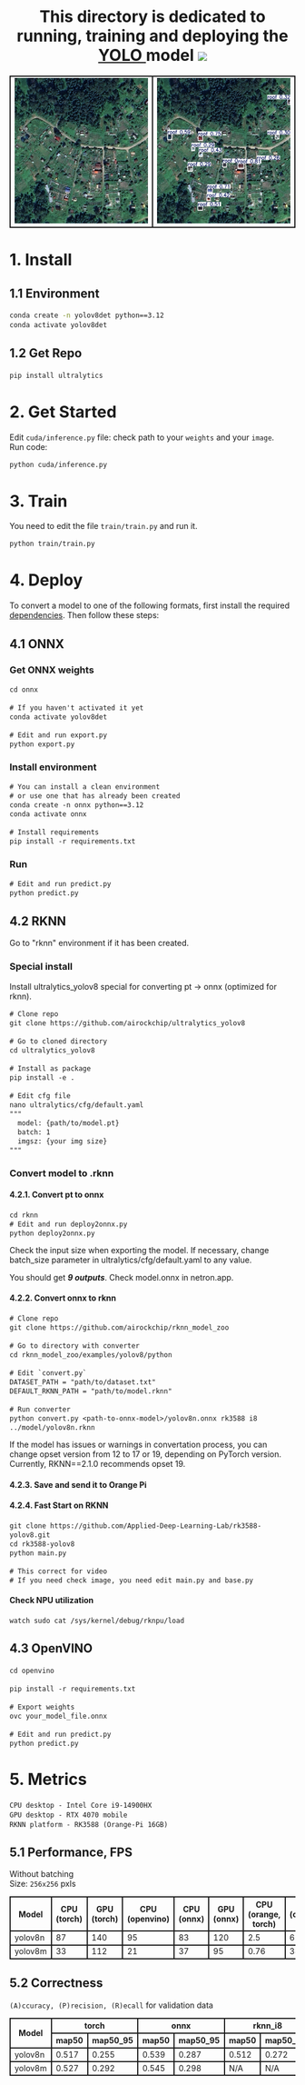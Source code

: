 <h1 align="center">
    This directory is dedicated to running, training and deploying the 
    <a 
        href="https://github.com/ultralytics/ultralytics"> YOLO 
    </a> 
    model
    <img 
        src="https://github.com/blackcater/blackcater/raw/main/images/Hi.gif" height="32"
    />
</h1>

<table>
    <tr>
        <td> <img src="../../../data/images/sat_1794919.jpg" height="256"/> </td>
        <td> <img src="cuda/res.jpg" height="256"/> </td>
    </tr>
</table>

# 1. Install
## 1.1 Environment
```bash
conda create -n yolov8det python==3.12
conda activate yolov8det
```
## 1.2 Get Repo
```bash
pip install ultralytics
```

# 2. Get Started
Edit `cuda/inference.py` file: check path to your `weights` and your `image`.  
Run code:
```bash
python cuda/inference.py
```

# 3. Train
You need to edit the file `train/train.py` and run it.
```bash
python train/train.py
```

# 4. Deploy
To convert a model to one of the following formats, first install the required [dependencies](../../../deployment/README.md). Then follow these steps:

## 4.1 ONNX
### Get ONNX weights
```
cd onnx

# If you haven't activated it yet
conda activate yolov8det

# Edit and run export.py
python export.py
```

### Install environment 
```
# You can install a clean environment 
# or use one that has already been created
conda create -n onnx python==3.12
conda activate onnx

# Install requirements
pip install -r requirements.txt
```
### Run
```
# Edit and run predict.py
python predict.py
```

## 4.2 RKNN
Go to "rknn" environment if it has been created.

### Special install
Install ultralytics_yolov8 special for converting pt -> onnx (optimized for rknn).
```
# Clone repo
git clone https://github.com/airockchip/ultralytics_yolov8

# Go to cloned directory
cd ultralytics_yolov8

# Install as package
pip install -e .

# Edit cfg file
nano ultralytics/cfg/default.yaml
"""
  model: {path/to/model.pt}
  batch: 1
  imgsz: {your img size}
"""
```

### Convert model to .rknn
#### 4.2.1. Convert pt to onnx
```
cd rknn
# Edit and run deploy2onnx.py
python deploy2onnx.py
```
Check the input size when exporting the model. If necessary, change batch_size parameter in ultralytics/cfg/default.yaml to any value.

You should get ***9 outputs***. Check model.onnx in netron.app.

#### 4.2.2. Convert onnx to rknn
```
# Clone repo
git clone https://github.com/airockchip/rknn_model_zoo

# Go to directory with converter
cd rknn_model_zoo/examples/yolov8/python

# Edit `convert.py`
DATASET_PATH = "path/to/dataset.txt"
DEFAULT_RKNN_PATH = "path/to/model.rknn"

# Run converter
python convert.py <path-to-onnx-model>/yolov8n.onnx rk3588 i8 ../model/yolov8n.rknn
```
If the model has issues or warnings in convertation process, you can change opset version from 12 to 17 or 19, depending on PyTorch version. Currently, RKNN==2.1.0 recommends opset 19.
#### 4.2.3. Save and send it to Orange Pi

#### 4.2.4. Fast Start on RKNN
```
git clone https://github.com/Applied-Deep-Learning-Lab/rk3588-yolov8.git
cd rk3588-yolov8
python main.py 

# This correct for video
# If you need check image, you need edit main.py and base.py 
```

#### Check NPU utilization
```
watch sudo cat /sys/kernel/debug/rknpu/load
```

## 4.3 OpenVINO
```
cd openvino

pip install -r requirements.txt

# Export weights
ovc your_model_file.onnx

# Edit and run predict.py
python predict.py
```

# 5. Metrics
`CPU desktop - Intel Core i9-14900HX`  
`GPU desktop - RTX 4070 mobile`  
`RKNN platform - RK3588 (Orange-Pi 16GB)`  

<style>
td, th {
   border: 2px solid;
}
</style>

## 5.1 Performance, FPS
Without batching  
Size: `256x256` pxls
<table>
  <tr>
    <th>Model</th>
    <th>CPU (torch)</th>
    <th>GPU (torch)</th>
    <th>CPU (openvino)</th>
    <th>CPU (onnx)</th>
    <th>GPU (onnx)</th>
    <th>CPU (orange, torch)</th>
    <th>NPU (orange, int) </th>
    <th>NPU (orange, fp) </th>
  </tr>
  <tr>
    <td>yolov8n</td>
    <td>87</td>
    <td>140</td>
    <td>95</td>
    <td>83</td>
    <td>120</td>
    <td>2.5</td>
    <td>65</td>
    <td>58</td>
  </tr>
  <tr>
    <td>yolov8m</td>
    <td>33</td>
    <td>112</td>
    <td>21</td>
    <td>37</td>
    <td>95</td>
    <td>0.76</td>
    <td>38</td>
    <td>21</td>
  </tr>
</table>

## 5.2 Correctness
`(A)ccuracy, (P)recision, (R)ecall` for validation data

<table>
    <thead>
        <tr>
            <th scope="col" rowspan="2">Model</th>
            <th scope="col" colspan="2">torch</th>
            <th scope="col" colspan="2">onnx</th>
            <th scope="col" colspan="2">rknn_i8</th>
            <th scope="col" colspan="2">rknn_fp</th>
            <th scope="col" colspan="2">openvino</th>
        </tr>
        <tr>
            <th scope="col">map50</th>
            <th scope="col">map50_95</th>
            <th scope="col">map50</th>
            <th scope="col">map50_95</th>
            <th scope="col">map50</th>
            <th scope="col">map50_95</th>
            <th scope="col">map50</th>
            <th scope="col">map50_95</th>
            <th scope="col">map50</th>
            <th scope="col">map50_95</th>
        </tr>
    </thead>
  <tr>
    <td>yolov8n</td>
    <td>0.517</td>
    <td>0.255</td>
    <td>0.539</td>
    <td>0.287</td>
    <td>0.512</td>
    <td>0.272</td>
    <td>0.525</td>
    <td>0.28</td>
    <td>0.568</td>
    <td>0.318</td>
  </tr>
  <tr>
    <td>yolov8m</td>
    <td>0.527</td>
    <td>0.292</td>
    <td>0.545</td>
    <td>0.298</td>
    <td>N/A</td>
    <td>N/A</td>
    <td>N/A</td>
    <td>N/A</td>
    <td>0.558</td>
    <td>0.318</td>
  </tr>
</table>